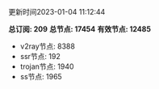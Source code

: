 更新时间2023-01-04 11:12:44

**总订阅: 209**
**总节点: 17454**
**有效节点: 12485**
- v2ray节点: 8388
- ssr节点: 192
- trojan节点: 1940
- ss节点: 1965
